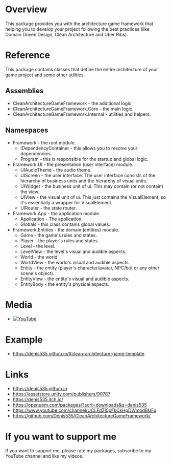 # Overview
This package provides you with the architecture game framework that helping you to develop your project following the best practices (like Domain Driven Design, Clean Architecture and Uber Ribs).

# Reference
This package contains classes that define the entire architecture of your game project and some other utilities.

## Assemblies
- CleanArchitectureGameFramework - the additional logic.
- CleanArchitectureGameFramework.Core - the main logic.
- CleanArchitectureGameFramework.Internal - utilities and helpers.

## Namespaces
- Framework - the root module.
    - IDependencyContainer - this allows you to resolve your dependencies.
    - Program              - this is responsible for the startup and global logic.
- Framework.UI - the presentation (user interface) module.
    - UIAudioTheme - the audio theme.
    - UIScreen     - the user interface. The user interface consists of the hierarchy of business units and the hierarchy of visual units.
    - UIWidget     - the business unit of ui. This may contain (or not contain) the view.
    - UIView       - the visual unit of ui. This just contains the VisualElement, so it's essentially a wrapper for VisualElement.
    - UIRouter     - the state router.
- Framework.App - the application module.
    - Application - The application.
    - Globals     - this class contains global values.
- Framework.Entities - the domain (entities) module.
    - Game       - the game's rules and states.
    - Player     - the player's rules and states.
    - Level      - the level.
    - LevelView  - the level's visual and audible aspects.
    - World      - the world.
    - WorldView  - the world's visual and audible aspects.
    - Entity     - the entity (player's character/avatar, NPC/bot or any other scene's object).
    - EntityView - the entity's visual and audible aspects.
    - EntityBody - the entity's physical aspects.

# Media
- [![YouTube](https://img.youtube.com/vi/JQobAqfakJQ/0.jpg)](https://youtu.be/JQobAqfakJQ)

# Example
- https://denis535.github.io/#clean-architecture-game-template

# Links
- https://denis535.github.io
- https://assetstore.unity.com/publishers/90787
- https://denis535.itch.io/
- https://openupm.com/packages/?sort=downloads&q=denis535
- https://www.youtube.com/channel/UCLFdZl0pFkCkHpDWmodBUFg
- https://github.com/Denis535/CleanArchitectureGameFramework/

# If you want to support me
If you want to support me, please rate my packages, subscribe to my YouTube channel and like my videos.
